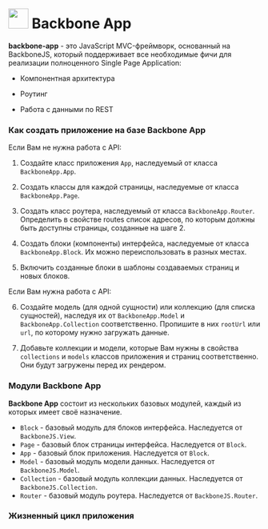 # <img src='http://s3-eu-west-1.amazonaws.com/jivo-userdata/avatars/2017_02/8e3301cfaf10ab847d6f113a0eead98b.jpg' height='40'> Backbone App
<b>backbone-app</b> - это JavaScript MVC-фреймворк, основанный на BackboneJS, который поддерживает все необходимые фичи для реализации полноценного Single Page Application:

* Компонентная архитектура

* Роутинг

* Работа с данными по REST 


### Как создать приложение на базе Backbone App

Если Вам не нужна работа с API:

1. Создайте класс приложения `App`, наследуемый от класса `BackboneApp.App`.

2. Создать классы для каждой страницы, наследуемые от класса `BackboneApp.Page`.

3. Создать класс роутера, наследуемый от класса `BackboneApp.Router`. Определить в свойстве routes список адресов, по которым должны быть доступны страницы, созданные на шаге 2.

4. Создать блоки (компоненты) интерфейса, наследуемые от класса `BackboneApp.Block`. Их можно переиспользовать в разных местах.

5. Включить созданные блоки в шаблоны создаваемых страниц и новых блоков.

Если Вам нужна работа с API:

6. Создайте модель (для одной сущности) или коллекцию (для списка сущностей), наследуя их от `BackboneApp.Model` и `BackboneApp.Collection` соответственно. Пропишите в них `rootUrl` или `url`, по которому нужно загружать данные.

7. Добавьте коллекции и модели, которые Вам нужны в свойства `collections` и `models` классов приложения и страниц соответственно. Они будут загружены перед их рендером. 

### Модули Backbone App

<b>Backbone App</b> состоит из нескольких базовых модулей, каждый из которых имеет своё назначение.

* `Block` - базовый модуль для блоков интерфейса. Наследуется от `BackboneJS.View`.
* `Page` - базовый блок страницы интерфейса. Наследуется от `Block`.
* `App` - базовый блок приложения. Наследуется от `Block`.
* `Model` - базовый модуль модели данных. Наследуется от `BackboneJS.Model`.
* `Collection` - базовый модуль коллекции данных. Наследуется от `BackboneJS.Collection`.
* `Router` - базовый модуль роутера. Наследуется от `BackboneJS.Router`.

### Жизненный цикл приложения
